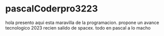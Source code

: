 # pascalCoderpro3223

hola 
presento aqui esta maravilla de la programacion. propone un avance tecnologico 2023 recien salido de spacex. todo en pascal a lo macho
